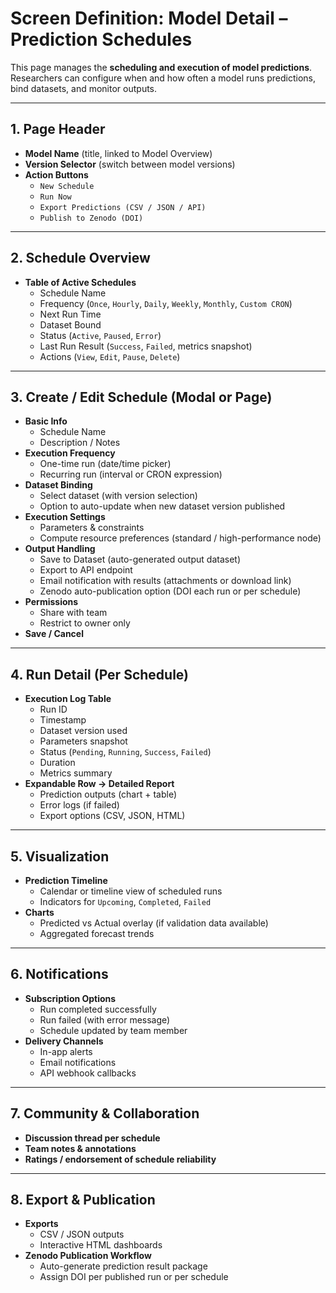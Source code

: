 # Screen Definition: Model Detail – Prediction Schedules

This page manages the **scheduling and execution of model predictions**.  
Researchers can configure when and how often a model runs predictions, bind datasets, and monitor outputs.

---

## 1. Page Header
- **Model Name** (title, linked to Model Overview)
- **Version Selector** (switch between model versions)
- **Action Buttons**
  - `New Schedule`
  - `Run Now`
  - `Export Predictions (CSV / JSON / API)`
  - `Publish to Zenodo (DOI)`

---

## 2. Schedule Overview
- **Table of Active Schedules**
  - Schedule Name
  - Frequency (`Once`, `Hourly`, `Daily`, `Weekly`, `Monthly`, `Custom CRON`)
  - Next Run Time
  - Dataset Bound
  - Status (`Active`, `Paused`, `Error`)
  - Last Run Result (`Success`, `Failed`, metrics snapshot)
  - Actions (`View`, `Edit`, `Pause`, `Delete`)

---

## 3. Create / Edit Schedule (Modal or Page)
- **Basic Info**
  - Schedule Name
  - Description / Notes
- **Execution Frequency**
  - One-time run (date/time picker)
  - Recurring run (interval or CRON expression)
- **Dataset Binding**
  - Select dataset (with version selection)
  - Option to auto-update when new dataset version published
- **Execution Settings**
  - Parameters & constraints
  - Compute resource preferences (standard / high-performance node)
- **Output Handling**
  - Save to Dataset (auto-generated output dataset)
  - Export to API endpoint
  - Email notification with results (attachments or download link)
  - Zenodo auto-publication option (DOI each run or per schedule)
- **Permissions**
  - Share with team
  - Restrict to owner only
- **Save / Cancel**

---

## 4. Run Detail (Per Schedule)
- **Execution Log Table**
  - Run ID
  - Timestamp
  - Dataset version used
  - Parameters snapshot
  - Status (`Pending`, `Running`, `Success`, `Failed`)
  - Duration
  - Metrics summary
- **Expandable Row → Detailed Report**
  - Prediction outputs (chart + table)
  - Error logs (if failed)
  - Export options (CSV, JSON, HTML)

---

## 5. Visualization
- **Prediction Timeline**
  - Calendar or timeline view of scheduled runs
  - Indicators for `Upcoming`, `Completed`, `Failed`
- **Charts**
  - Predicted vs Actual overlay (if validation data available)
  - Aggregated forecast trends

---

## 6. Notifications
- **Subscription Options**
  - Run completed successfully
  - Run failed (with error message)
  - Schedule updated by team member
- **Delivery Channels**
  - In-app alerts
  - Email notifications
  - API webhook callbacks

---

## 7. Community & Collaboration
- **Discussion thread per schedule**
- **Team notes & annotations**
- **Ratings / endorsement of schedule reliability**

---

## 8. Export & Publication
- **Exports**
  - CSV / JSON outputs
  - Interactive HTML dashboards
- **Zenodo Publication Workflow**
  - Auto-generate prediction result package
  - Assign DOI per published run or per schedule
